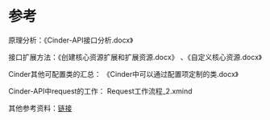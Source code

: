 # 参考

原理分析：《Cinder-API接口分析.docx》

接口扩展方法：《创建核心资源扩展和扩展资源.docx》 、《自定义核心资源.docx》

Cinder其他可配置类的汇总： 《Cinder中可以通过配置项定制的类.docx》

Cinder-API中request的工作： Request工作流程_2.xmind



其他参考资料：[链接]( http://www.cnblogs.com/sammyliu/p/4272611.html )

